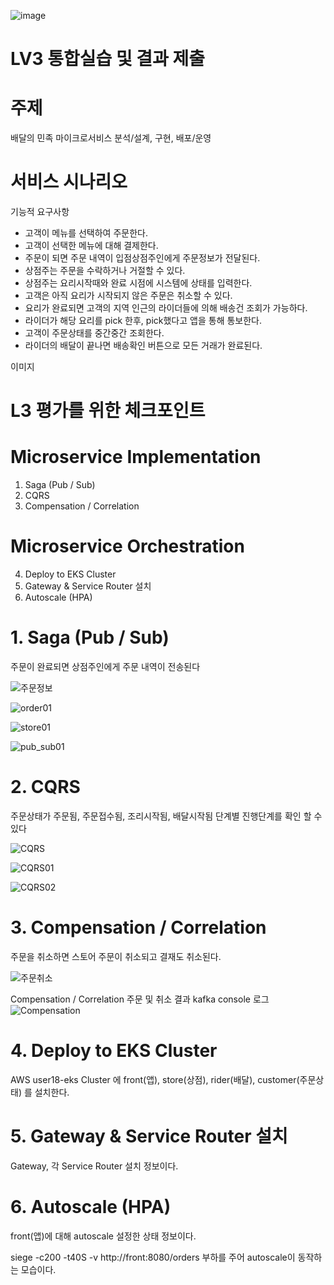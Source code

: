 ![image](https://user-images.githubusercontent.com/487999/79708354-29074a80-82fa-11ea-80df-0db3962fb453.png)

# LV3 통합실습 및 결과 제출
# 주제
배달의 민족 마이크로서비스 분석/설계, 구현, 배포/운영

# 서비스 시나리오

기능적 요구사항
- 고객이 메뉴를 선택하여 주문한다.
- 고객이 선택한 메뉴에 대해 결제한다.
- 주문이 되면 주문 내역이 입점상점주인에게 주문정보가 전달된다.
- 상점주는 주문을 수락하거나 거절할 수 있다.
- 상점주는 요리시작때와 완료 시점에 시스템에 상태를 입력한다.
- 고객은 아직 요리가 시작되지 않은 주문은 취소할 수 있다.
- 요리가 완료되면 고객의 지역 인근의 라이더들에 의해 배송건 조회가 가능하다.
- 라이더가 해당 요리를 pick 한후, pick했다고 앱을 통해 통보한다.
- 고객이 주문상태를 중간중간 조회한다.
- 라이더의 배달이 끝나면 배송확인 버튼으로 모든 거래가 완료된다.

이미지

# L3 평가를 위한 체크포인트
# Microservice Implementation
1. Saga (Pub / Sub)
2. CQRS
3. Compensation / Correlation
# Microservice Orchestration
4. Deploy to EKS Cluster
5. Gateway & Service Router 설치
6. Autoscale (HPA)

# 1. Saga (Pub / Sub)
 주문이 완료되면 상점주인에게 주문 내역이 전송된다
 
 ![주문정보](https://user-images.githubusercontent.com/105857882/219085248-a20c38bd-1139-4b59-9b1a-18c7803bcba0.PNG)
 
 ![order01](https://user-images.githubusercontent.com/105857882/219126065-46aab0e0-a3f3-4c23-93d1-ba45b1dc6a58.PNG)

![store01](https://user-images.githubusercontent.com/105857882/219126160-68c6c241-3e0f-4629-9572-f4fdd42110a9.PNG)

![pub_sub01](https://user-images.githubusercontent.com/105857882/219126214-3036c9b5-f0bc-488b-a56a-40bf5effc1fb.PNG)

# 2. CQRS
 주문상태가 주문됨, 주문접수됨, 조리시작됨, 배달시작됨 단계별 진행단계를 확인 할 수 있다
 
![CQRS](https://user-images.githubusercontent.com/105857882/219086004-dd958415-948f-4516-9ad8-45b7c74e6cdc.PNG)

![CQRS01](https://user-images.githubusercontent.com/105857882/219125697-c8a6e415-cafb-45aa-b787-3c59105577a3.PNG) 

![CQRS02](https://user-images.githubusercontent.com/105857882/219125913-ab25c4de-2c0e-47f6-af9a-c8691572f122.PNG)

# 3. Compensation / Correlation
  주문을 취소하면 스토어 주문이 취소되고 결재도 취소된다.
  
  ![주문취소](https://user-images.githubusercontent.com/105857882/219088783-a610b8c8-93be-4039-b86e-d569dbe9470d.PNG)

   Compensation / Correlation 주문 및 취소 결과 kafka console 로그
  ![Compensation](https://user-images.githubusercontent.com/105857882/219126416-a1c49171-0a07-4b3a-bc9b-e49c26fafc4e.PNG)

# 4. Deploy to EKS Cluster
  AWS user18-eks Cluster 에 front(앱), store(상점), rider(배달), customer(주문상태) 를 설치한다.



# 5. Gateway & Service Router 설치
  Gateway, 각 Service Router 설치 정보이다.
  


# 6. Autoscale (HPA)
  front(앱)에 대해 autoscale 설정한 상태 정보이다.
  
  
  siege -c200 -t40S -v http://front:8080/orders 부하를 주어 autoscale이 동작하는 모습이다.
  
  
